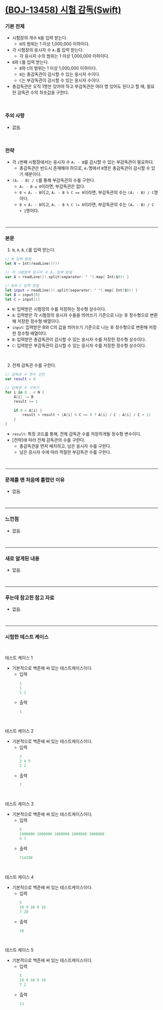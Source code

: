 # [(BOJ-13458) 시험 감독(Swift)](https://www.acmicpc.net/problem/13458)

### 기본 전제<br/>
- 시험장의 개수 `N`을 입력 받는다.<br/>
    - `N`의 범위는 1 이상 1,000,000 이하이다.<br/>
- 각 시험장의 응시자 수 `Aᵢ`를 입력 받는다.<br/>
    - 각 응시자 수의 범위는 1 이상 1,000,000 이하이다.<br/>
- `B`와 `C`를 입력 받는다.<br/>
    - `B`와 `C`의 범위는 1 이상 1,000,000 이하이다.<br/>
    - `B`는 총감독관이 감시할 수 있는 응시자 수이다.<br/>
    - `C`는 부감독관이 감시할 수 있는 응시자 수이다.<br/>
- 총감독관은 오직 1명만 있어야 하고 부감독관은 여러 명 있어도 된다고 할 때, 필요한 감독관 수의 최솟값을 구한다.<br/> 
<br/>

### 주의 사항<br/>
- 없음.<br/>
<br/>

### 전략<br/>
- 각 `i`번째 시험장에서는 응시자 수 `Aᵢ - B`를 감시할 수 있는 부감독관이 필요하다.<br/>
    - 총감독관은 반드시 존재해야 하므로, `Aᵢ`명에서 `B`명은 총감독관이 감시할 수 있기 때문이다.<br/>
- `(Aᵢ - B) / C`를 통해 부감독관의 수를 구한다.<br/>
    - `Aᵢ - B ≤ 0`이라면, 부감독관은 없다.<br/>
    - `0 < Aᵢ - B`이고, `Aᵢ - B % C == 0`이라면, 부감독관의 수는 `(Aᵢ - B) / C`명이다.<br/>
    - `0 < Aᵢ - B`이고, `Aᵢ - B % C != 0`이라면, 부감독관의 수는 `(Aᵢ - B) / C + 1`명이다.<br/>
<br/>

---
### 본문<br/>

1. `N`, `A`, `B`, `C`를 입력 받는다.<br/>
```Swift
// N 입력 받음
let N = Int(readLine()!)!

// 각 시험장의 응시자 수 Aᵢ 입력 받음
var A = readLine()!.split(separator: " ").map{ Int($0)! }

// B와 C 입력 받음
let input = readLine()!.split(separator: " ").map{ Int($0)! }
let B = input[0]
let C = input[1]
```
- `N`: 입력받은 시험장의 수를 저장하는 정수형 상수이다.<br/>
- `A`: 입력받은 각 시험장의 응시자 수들을 띄어쓰기 기준으로 나눈 후 정수형으로 변환해 저장한 정수형 배열이다.<br/>
- `input`: 입력받은 B와 C의 값을 띄어쓰기 기준으로 나눈 후 정수형으로 변환해 저장한 정수형 배열이다.<br/>
- `B`: 입력받은 총감독관이 감시할 수 있는 응시자 수를 저장한 정수형 상수이다.<br/>
- `C`: 입력받은 부감독관이 감시할 수 있는 응시자 수를 저장한 정수형 상수이다.<br/>
<br/>

2. 전체 감독관 수를 구한다.<br/>
```Swift
// 감독관 수 변수 선언
var result = 0

// 감독관 수 구하기
for i in 0 ..< N {
    A[i] -= B
    result += 1
    
    if 0 < A[i] {
        result = result + (A[i] % C == 0 ? A[i] / C : A[i] / C + 1)
    }
}
```
- `result`: 특정 코드를 통해, 전체 감독관 수를 저장하게될 정수형 변수이다.<br/>
- [전략]에 따라 전체 감독관의 수를 구한다.<br/>
    - 총감독관을 먼저 배치하고, 남은 응시자 수를 구한다.<br/>
    - 남은 응시자 수에 따라 적절한 부감독관 수를 구한다.<br/> 
<br/>

---
### 문제를 맨 처음에 틀렸던 이유<br/>
- 없음.<br/>
<br/>

---
### 느낀점<br/>
- 없음.<br/>
<br/>

---
### 새로 알게된 내용<br/>
- 없음.<br/>
<br/>

--- 
### 푸는데 참고한 참고 자료<br/>
- 없음.<br/>
<br/>

---
### 시험한 테스트 케이스
<br/>

테스트 케이스 1<br/>
- 기본적으로 백준에 써 있는 테스트케이스이다.<br/>
    - 입력
        ```Swift
        1
        1
        1 1
        ```
    - 출력
        ```Swift
        1
        ```
<br/>

테스트 케이스 2<br/>
- 기본적으로 백준에 써 있는 테스트케이스이다.<br/>
    - 입력
        ```Swift
        3
        3 4 5
        2 2
        ```
    - 출력
        ```Swift
        7
        ```
<br/>

테스트 케이스 3<br/>
- 기본적으로 백준에 써 있는 테스트케이스이다.<br/>
    - 입력
        ```Swift
        5
        1000000 1000000 1000000 1000000 1000000
        5 7
        ```
    - 출력
        ```Swift
        714290
        ```
<br/>

테스트 케이스 4<br/>
- 기본적으로 백준에 써 있는 테스트케이스이다.<br/>
    - 입력
        ```Swift
        5
        10 9 10 9 10
        7 20
        ```
    - 출력
        ```Swift
        10
        ```
<br/>

테스트 케이스 5<br/>
- 기본적으로 백준에 써 있는 테스트케이스이다.<br/>
    - 입력
        ```Swift
        5
        10 9 10 9 10
        7 2
        ```
    - 출력
        ```Swift
        13
        ```
<br/>
